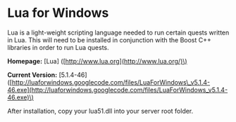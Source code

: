 # Lua for Windows

Lua is a light-weight scripting language needed to run certain quests written in Lua. This will need to be installed in conjunction with the Boost C++ libraries in order to run Lua quests.

**Homepage:** \[Lua\] \([http://www.lua.org](http://www.lua.org/)\)

**Current Version:** \[5.1.4-46\] \([http://luaforwindows.googlecode.com/files/LuaForWindows\_v5.1.4-46.exe](http://luaforwindows.googlecode.com/files/LuaForWindows_v5.1.4-46.exe)\)

After installation, copy your lua51.dll into your server root folder.

